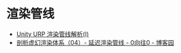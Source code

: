 # 渲染管线

- [Unity URP 渲染管线解析(I)](https://zhuanlan.zhihu.com/p/115080701)
- [剖析虚幻渲染体系（04）- 延迟渲染管线 - 0向往0 - 博客园](https://www.cnblogs.com/timlly/p/14732412.html)